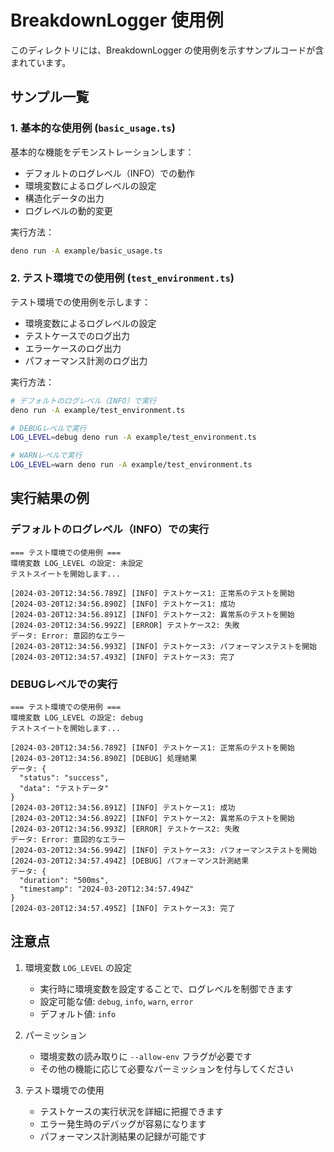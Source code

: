 # BreakdownLogger 使用例

このディレクトリには、BreakdownLogger の使用例を示すサンプルコードが含まれています。

## サンプル一覧

### 1. 基本的な使用例 (`basic_usage.ts`)

基本的な機能をデモンストレーションします：
- デフォルトのログレベル（INFO）での動作
- 環境変数によるログレベルの設定
- 構造化データの出力
- ログレベルの動的変更

実行方法：
```bash
deno run -A example/basic_usage.ts
```

### 2. テスト環境での使用例 (`test_environment.ts`)

テスト環境での使用例を示します：
- 環境変数によるログレベルの設定
- テストケースでのログ出力
- エラーケースのログ出力
- パフォーマンス計測のログ出力

実行方法：
```bash
# デフォルトのログレベル（INFO）で実行
deno run -A example/test_environment.ts

# DEBUGレベルで実行
LOG_LEVEL=debug deno run -A example/test_environment.ts

# WARNレベルで実行
LOG_LEVEL=warn deno run -A example/test_environment.ts
```

## 実行結果の例

### デフォルトのログレベル（INFO）での実行
```
=== テスト環境での使用例 ===
環境変数 LOG_LEVEL の設定: 未設定
テストスイートを開始します...

[2024-03-20T12:34:56.789Z] [INFO] テストケース1: 正常系のテストを開始
[2024-03-20T12:34:56.890Z] [INFO] テストケース1: 成功
[2024-03-20T12:34:56.891Z] [INFO] テストケース2: 異常系のテストを開始
[2024-03-20T12:34:56.992Z] [ERROR] テストケース2: 失敗
データ: Error: 意図的なエラー
[2024-03-20T12:34:56.993Z] [INFO] テストケース3: パフォーマンステストを開始
[2024-03-20T12:34:57.493Z] [INFO] テストケース3: 完了
```

### DEBUGレベルでの実行
```
=== テスト環境での使用例 ===
環境変数 LOG_LEVEL の設定: debug
テストスイートを開始します...

[2024-03-20T12:34:56.789Z] [INFO] テストケース1: 正常系のテストを開始
[2024-03-20T12:34:56.890Z] [DEBUG] 処理結果
データ: {
  "status": "success",
  "data": "テストデータ"
}
[2024-03-20T12:34:56.891Z] [INFO] テストケース1: 成功
[2024-03-20T12:34:56.892Z] [INFO] テストケース2: 異常系のテストを開始
[2024-03-20T12:34:56.993Z] [ERROR] テストケース2: 失敗
データ: Error: 意図的なエラー
[2024-03-20T12:34:56.994Z] [INFO] テストケース3: パフォーマンステストを開始
[2024-03-20T12:34:57.494Z] [DEBUG] パフォーマンス計測結果
データ: {
  "duration": "500ms",
  "timestamp": "2024-03-20T12:34:57.494Z"
}
[2024-03-20T12:34:57.495Z] [INFO] テストケース3: 完了
```

## 注意点

1. 環境変数 `LOG_LEVEL` の設定
   - 実行時に環境変数を設定することで、ログレベルを制御できます
   - 設定可能な値: `debug`, `info`, `warn`, `error`
   - デフォルト値: `info`

2. パーミッション
   - 環境変数の読み取りに `--allow-env` フラグが必要です
   - その他の機能に応じて必要なパーミッションを付与してください

3. テスト環境での使用
   - テストケースの実行状況を詳細に把握できます
   - エラー発生時のデバッグが容易になります
   - パフォーマンス計測結果の記録が可能です 
